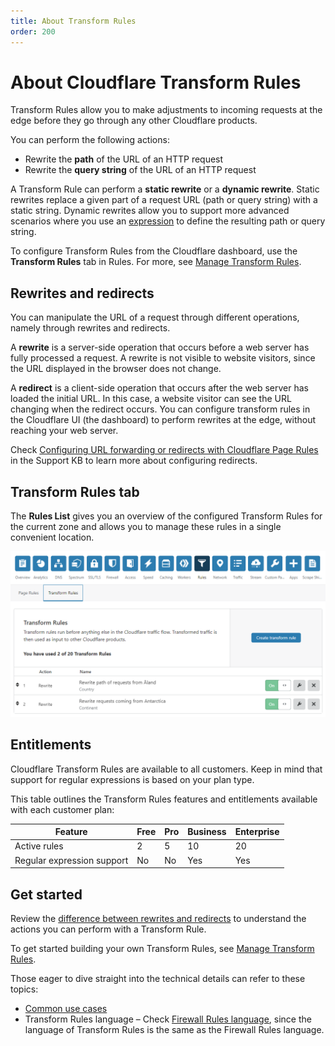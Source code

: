 ```yaml
---
title: About Transform Rules
order: 200
---
```


# About Cloudflare Transform Rules

Transform Rules allow you to make adjustments to incoming requests at the edge before they go through any other Cloudflare products. 

You can perform the following actions:

- Rewrite the **path** of the URL of an HTTP request
- Rewrite the **query string** of the URL of an HTTP request

A Transform Rule can perform a **static rewrite** or a **dynamic rewrite**. Static rewrites replace a given part of a request URL (path or query string) with a static string. Dynamic rewrites allow you to support more advanced scenarios where you use an [expression](https://developers.cloudflare.com/firewall/cf-firewall-rules/fields-and-expressions) to define the resulting path or query string.

To configure Transform Rules from the Cloudflare dashboard, use the **Transform Rules** tab in Rules. For more, see [Manage Transform Rules](/transform/manage).

## Rewrites and redirects 

You can manipulate the URL of a request through different operations, namely through rewrites and redirects. 

A **rewrite** is a server-side operation that occurs before a web server has fully processed a request. A rewrite is not visible to website visitors, since the URL displayed in the browser does not change. 

A **redirect** is a client-side operation that occurs after the web server has loaded the initial URL. In this case, a website visitor can see the URL changing when the redirect occurs.
You can configure transform rules in the Cloudflare UI (the dashboard) to perform rewrites at the edge, without reaching your web server. 

<Aside type='note' header='Note'>

Check [Configuring URL forwarding or redirects with Cloudflare Page Rules](https://support.cloudflare.com/hc/articles/200172286) in the Support KB to learn more about configuring redirects.

</Aside>

## Transform Rules tab

The **Rules List** gives you an overview of the configured Transform Rules for the current zone and allows you to manage these rules in a single convenient location.

![Transform Rules tab](../static/transform/overview.png)

## Entitlements

Cloudflare Transform Rules are available to all customers. Keep in mind that support for regular expressions is based on your plan type.

This table outlines the Transform Rules features and entitlements available with each customer plan:

<TableWrap>

Feature                    | Free | Pro | Business | Enterprise
---------------------------|------|-----|----------|-----------
Active rules               | 2    | 5   | 10       | 20
Regular expression support | No   | No  | Yes      | Yes

</TableWrap>

## Get started

Review the [difference between rewrites and redirects](#rewrites-and-redirects) to understand the actions you can perform with a Transform Rule.

To get started building your own Transform Rules, see [Manage Transform Rules](/transform/manage).

Those eager to dive straight into the technical details can refer to these topics:

- [Common use cases](/transform/use-cases)
- Transform Rules language – Check [Firewall Rules language](https://developers.cloudflare.com/firewall/cf-firewall-language), since the language of Transform Rules is the same as the Firewall Rules language.
